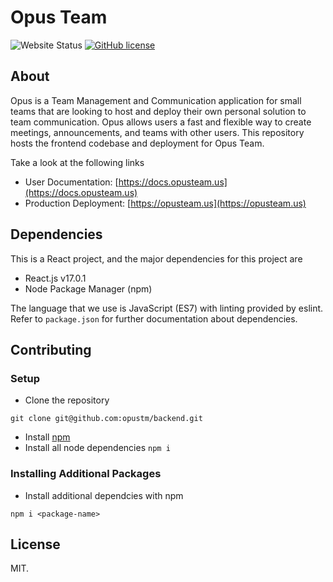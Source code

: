 # Opus Team

![Website Status](https://img.shields.io/website?url=https%3A%2F%2Fopusteam.us) [![GitHub license](https://img.shields.io/github/license/Naereen/StrapDown.js.svg)](https://docs.opusteam.us/legal/LICENSE.md)

## About

Opus is a Team Management and Communication application for small teams that are looking to host and deploy their own personal solution to team communication. Opus allows users a fast and flexible way to create meetings, announcements, and teams with other users. This repository hosts the frontend codebase and deployment for Opus Team.

Take a look at the following links

- User Documentation: [https://docs.opusteam.us](https://docs.opusteam.us)
- Production Deployment: [https://opusteam.us](https://opusteam.us)

## Dependencies

This is a React project, and the major dependencies for this project are

- React.js v17.0.1
- Node Package Manager (npm)

The language that we use is JavaScript (ES7) with linting provided by eslint.
Refer to `package.json` for further documentation about dependencies.

## Contributing

### Setup

- Clone the repository

```
git clone git@github.com:opustm/backend.git
```

- Install [npm](https://nodejs.org/en/)
- Install all node dependencies `npm i`

### Installing Additional Packages

- Install additional dependcies with npm

```
npm i <package-name>
```

## License

MIT.
